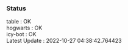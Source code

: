 ### Status


table : OK  
hogwarts : OK  
icy-bot : OK  
Latest Update : 2022-10-27 04:38:42.764423
